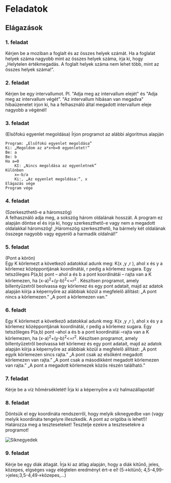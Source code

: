 # Feladatok
## Elágazások
### 1. feladat
Kérjen be a moziban a foglalt és az összes helyek számát. Ha a foglalat helyek száma nagyobb mint az összes helyek száma, írja ki, hogy „Helytelen értékmegadás. A foglalt helyek száma nem lehet több, mint az összes helyek száma!”.

### 2. feladat
Kérjen be egy intervallumot. Pl. "Adja meg az intervallum elejét" és "Adja meg az intervallum végét". "Az intervallum hibásan van megadva" hibaüzenetet írjon ki, ha a felhasználó által megadott intervallum eleje nagyobb a végénél!

### 3. feladat
(Elsőfokú egyenlet megoldása)
Írjon programot az alábbi algoritmus alapján
```
Program: „Elsőfokú egyenlet megoldása”
Ki: „Megoldom az a*x+b=0 egyenletet!”
Be: a
Be: b
Ha a=0 
    KI: „Nincs megoldása az egyenletnek”
Különben
    x=-b/a
    Ki:, „Az egyenlet megoldása:”, x
Elágazás vége
Program vége
```
### 4. feladat
(Szerkeszthető-e a háromszög)   
A felhasználó adja meg, a sokszög három oldalának hosszát. A program ez alapján döntse el és írja ki, hogy szerkeszthető-e vagy nem a megadott oldalakkal háromszög!
„Háromszög szerkeszthető, ha bármely két oldalának összege nagyobb vagy egyenlő a harmadik oldalnál!”

### 5. feladat
(Pont a körön)   
Egy K körlemezt a következő adatokkal adunk meg: K(x ,y ,r ), ahol x és y a körlemez középpontjának koordinátái, r pedig a körlemez sugara. Egy tetszőleges P(a,b) pont – ahol a és b a pont koordinátái – rajta van a K körlemezen, ha (x-a)<sup>2</sup>+(y-b)<sup>2</sup><=r<sup>2</sup> . 
Készítsen programot, amely billentyűzetről beolvassa egy körlemez és egy pont adatait, majd az adatok alapján kiírja a képernyőre az alábbiak közül a megfelelő állítást: 
„A pont nincs a körlemezen.” 
„A pont a körlemezen van.”

### 6. feladt
Egy K körlemezt a következő adatokkal adunk meg: K(x ,y ,r ), ahol x és y a körlemez középpontjának koordinátái, r pedig a körlemez sugara. Egy tetszőleges P(a,b) pont –ahol a és b a pont koordinátái –rajta van a K körlemezen, ha (x-a)<sup>2</sup>+(y-b)<sup>2</sup><=r<sup>2</sup>.
Készítsen programot, amely billentyűzetről beolvassa két körlemez és egy pont adatait, majd az adatok alapján kiírja a képernyőre az alábbiak közül a megfelelő állítást:
„A pont egyik körlemezen sincs rajta.”
„A pont csak az elsőként megadott körlemezen van rajta.”
„A pont csak a másodikként megadott körlemezen van rajta.”
„A pont a megadott körlemezek közös részén található.”

### 7. feladat
Kérje be a víz hőmérsékletét! Írja ki a képernyőre a víz halmazállapotát!

### 8. feladat
Döntsük el egy koordináta rendszerről, hogy melyik síknegyedbe van (vagy melyik koordináta tengelyre illeszkedik. A pont az origóba is lehet!)! Határozza meg a teszteseteket! Tesztelje ezekre a tesztesetekre a programot!


![Síknegyedek](https://github.com/csarp-exam/program-control-structure-01-01-01-selection-text-exercises/blob/main/siknegyed.png)

### 9. feladat
Kérje be egy diák átlagát. Írja ki az átlag alapján, hogy a diák kitűnő, jeles, közepes, elgséges vagy elégtelen eredményt ért-e el! (5->kitünő; 4,5-4,99->jeles;3,5-4,49->közepes,…)
